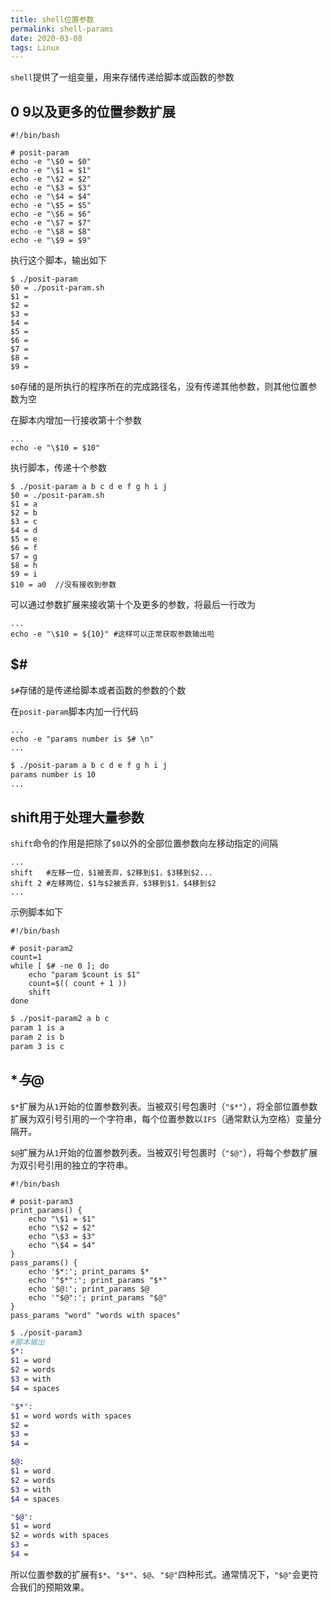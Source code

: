 ```yaml
---
title: shell位置参数
permalink: shell-params
date: 2020-03-08
tags: Linux
---
```


`shell`提供了一组变量，用来存储传递给脚本或函数的参数

<!--more-->

## $0~$9以及更多的位置参数扩展

```shell
#!/bin/bash

# posit-param
echo -e "\$0 = $0"
echo -e "\$1 = $1"
echo -e "\$2 = $2"
echo -e "\$3 = $3"
echo -e "\$4 = $4"
echo -e "\$5 = $5"
echo -e "\$6 = $6"
echo -e "\$7 = $7"
echo -e "\$8 = $8"
echo -e "\$9 = $9"
```

执行这个脚本，输出如下

```shell
$ ./posit-param
$0 = ./posit-param.sh
$1 =
$2 =
$3 =
$4 =
$5 =
$6 =
$7 =
$8 =
$9 =
```

`$0`存储的是所执行的程序所在的完成路径名，没有传递其他参数，则其他位置参数为空



在脚本内增加一行接收第十个参数

```shell
...
echo -e "\$10 = $10"
```

执行脚本，传递十个参数

```shell
$ ./posit-param a b c d e f g h i j
$0 = ./posit-param.sh
$1 = a
$2 = b
$3 = c
$4 = d
$5 = e
$6 = f
$7 = g
$8 = h
$9 = i
$10 = a0  //没有接收到参数
```

可以通过参数扩展来接收第十个及更多的参数，将最后一行改为

```shell
...
echo -e "\$10 = ${10}" #这样可以正常获取参数输出啦
```

## $#

`$#`存储的是传递给脚本或者函数的参数的个数

在`posit-param`脚本内加一行代码

```shell
...
echo -e "params number is $# \n"
...
```

```bash
$ ./posit-param a b c d e f g h i j
params number is 10
...
```

## shift用于处理大量参数

`shift`命令的作用是把除了`$0`以外的全部位置参数向左移动指定的间隔

```shell
...
shift 	#左移一位，$1被丢弃，$2移到$1，$3移到$2...
shift 2 #左移两位，$1与$2被丢弃，$3移到$1，$4移到$2
...
```

示例脚本如下

```shell
#!/bin/bash

# posit-param2
count=1
while [ $# -ne 0 ]; do
	echo "param $count is $1"
	count=$(( count + 1 ))
	shift
done
```

```bash
$ ./posit-param2 a b c
param 1 is a
param 2 is b
param 3 is c
```

## $*与$@

`$*`扩展为从`1`开始的位置参数列表。当被双引号包裹时（`"$*"`），将全部位置参数扩展为双引号引用的一个字符串，每个位置参数以`IFS`（通常默认为空格）变量分隔开。

`$@`扩展为从`1`开始的位置参数列表。当被双引号包裹时（`"$@"`），将每个参数扩展为双引号引用的独立的字符串。

```shell
#!/bin/bash

# posit-param3
print_params() {
	echo "\$1 = $1"
	echo "\$2 = $2"
	echo "\$3 = $3"
	echo "\$4 = $4"
}
pass_params() {
	echo '$*:'; print_params $*
	echo '"$*":'; print_params "$*"
	echo '$@:'; print_params $@
	echo '"$@":'; print_params "$@"
}
pass_params "word" "words with spaces"
```

```bash
$ ./posit-param3
#脚本输出
$*:
$1 = word
$2 = words
$3 = with
$4 = spaces

"$*":
$1 = word words with spaces
$2 =
$3 =
$4 =

$@:
$1 = word
$2 = words
$3 = with
$4 = spaces

"$@":
$1 = word
$2 = words with spaces
$3 =
$4 =
```

所以位置参数的扩展有`$*`、`"$*"`、`$@`、`"$@"`四种形式。通常情况下，`"$@"`会更符合我们的预期效果。
